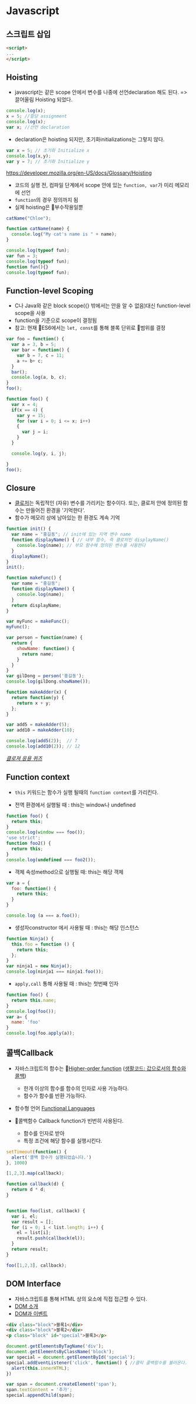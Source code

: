 Javascript
===

스크립트 삽입
---
```html
<script>
...
</script>
```

Hoisting
---
- javascript는 같은 scope 안에서 변수를 나중에 선언declaration 해도 된다. => 끌어올림 Hoisting 되었다.

```javascript
console.log(x);
x = 5; //할당 assignment
console.log(x);
var x; //선언 declaration
```

- declaration은 hoisting 되지만, 초기화initializations는 그렇지 않다.

```javascript
var x = 5; // 초기화 Initialize x
console.log(x,y);
var y = 7; // 초기화 Initialize y
```

https://developer.mozilla.org/en-US/docs/Glossary/Hoisting
- 코드의 실행 전, 컴파일 단계에서 scope 안에 있는 `function, var`가 미리 메모리에 선언
- `function`의 경우 정의까지 됨
- 실제 hoisting은 부수작용일뿐

```javascript
catName("Chloe");

function catName(name) {
  console.log("My cat's name is " + name);
}
```

```javascript
console.log(typeof fun);
var fun = 3;
console.log(typeof fun);
function fun(){}
console.log(typeof fun);
```


Function-level Scoping
---
- C나 Java와 같은 block scope({} 밖에서는 안을 알 수 없음)대신 function-level scope을 사용
- function을 기준으로 scope이 결정됨
- 참고: 현재 ES6에서는 `let, const`를 통해 블록 단위로 범위를 결정

```javascript
var foo = function() {
  var a = 3, b = 5;
  var bar = function() {
    var b = 7, c = 11;
    a += b+ c;
  }
  bar();
  console.log(a, b, c);
}
foo();
```

```javascript
function foo() {
  var x = 4;
  if(x == 4) {
    var y = 15;
    for (var i = 0; i <= x; i++)
    {
      var j = i;
    }
  }

  console.log(y, i, j);

}
foo();
```


Closure
---
- [클로저](https://developer.mozilla.org/ko/docs/Web/JavaScript/Guide/Closures)는 독립적인 (자유) 변수를 가리키는 함수이다. 또는, 클로저 안에 정의된 함수는 만들어진 환경을 '기억한다'.
- 함수가 메모리 상에 남아있는 한 환경도 계속 기억

```javascript
function init() {
  var name = "홍길동"; // init에 있는 지역 변수 name
  function displayName() { // 내부 함수, 즉 클로저인 displayName()
    console.log(name); // 부모 함수에 정의된 변수를 사용한다
  }
  displayName();
}
init();
```

```javascript
function makeFunc() {
  var name = "홍길동";
  function displayName() {
    console.log(name);
  }
  return displayName;
}

var myFunc = makeFunc();
myFunc();
```

```javascript
var person = function(name) {
  return {
    showName: function() {
      return name;
    }
  }
}
var gilDong = person('홍길동');
console.log(gilDong.showName());
```

```javascript
function makeAdder(x) {
  return function(y) {
    return x + y;
  };
}

var add5 = makeAdder(5);
var add10 = makeAdder(10);

console.log(add5(2));  // 7
console.log(add10(2)); // 12
```

*[클로져 응용 퀴즈](./00_quiz.md)*


Function context
---
- `this` 키워드는 함수가 실행 될때의 `function context`를 가리킨다.

- 전역 환경에서 실행될 때 : this는 window나 undefined
```javascript
function foo() {
  return this;
}
console.log(window === foo());
'use strict';
function foo2() {
  return this;
}
console.log(undefined === foo2());
```

- 객체 속성method으로 실행될 때: this는 해당 객체 
```javascript
var a = {
  foo: function() {
    return this;
  }
}

console.log (a === a.foo());
```


- 생성자constructor 에서 사용될 때 : this는 해당 인스턴스
```javascript
function Ninja() {
  this.foo = function () {
    return this;
  };
}
var ninja1 = new Ninja();
console.log(ninja1 === ninja1.foo());
```


- `apply,call` 통해 사용될 때 : this는 첫번째 인자

```javascript
function foo() {
  return this.name;
}
console.log(foo());
var a= {
  name: 'foo'
}
console.log(foo.apply(a));
```

콜백Callback
---
- 자바스크립트의 함수는 [Higher-order function](https://en.wikipedia.org/wiki/Higher-order_function) ([생활코드: 값으로서의 함수와 콜백](https://opentutorials.org/course/743/6508))
  - 한개 이상의 함수를 함수의 인자로 사용 가능하다.
  - 함수가 함수를 반환 가능하다.
- 함수형 언어 [Functional Languages](https://en.wikipedia.org/wiki/Functional_programming)

- 콜백함수 Callback function가 빈번히 사용된다.
  - 함수를 인자로 받아
  - 특정 조건에 해당 함수를 실행시킨다.

```javascript
setTimeout(function() {
  alert('콜백 함수가 실행되었습니다.')
}, 1000)

[1,2,3].map(callback);

function callback(d) {
  return d * d;
}


function foo(list, callback) {
  var i, el;
  var result = [];
  for (i = 0; i < list.length; i++) {
    el = list[i];
    result.push(callback(el));
  }
  return result;
}

foo([1,2,3], callback);
```


DOM Interface
---
- 자바스크립트를 통해 HTML 상의 요소에 직접 접근할 수 있다. 
- [DOM 소개](https://developer.mozilla.org/ko/docs/Gecko_DOM_Reference/%EC%86%8C%EA%B0%9C)
- [DOM과 이벤트](https://developer.mozilla.org/en-US/docs/Web/API/Document_Object_Model/Events)
```html
<div class="block">블록1</div>
<div class="block">블록2</div>
<p class="block" id="special">블록3</p>
```

```javascript
document.getElementsByTagName('div');
document.getElementsByClassName('block');
var special = document.getElementById('special');
special.addEventListener('click', function() { //클릭 콜백함수를 불러온다.
  alert(this.innerHTML);
})

var span = document.createElement('span');
span.textContent = '추가';
special.appendChild(span);
```